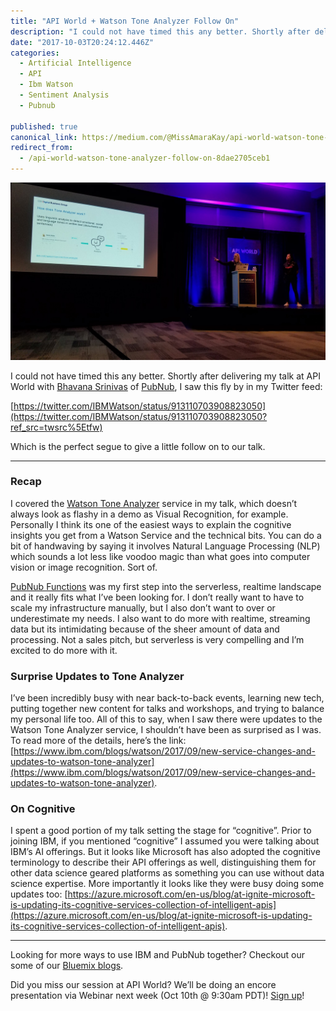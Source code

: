 ```yaml
---
title: "API World + Watson Tone Analyzer Follow On"
description: "I could not have timed this any better. Shortly after delivering my talk at API World with Bhavana Srinivas of PubNub, I saw this fly by in my Twitter feed: I covered the Watson Tone Analyzer service…"
date: "2017-10-03T20:24:12.446Z"
categories: 
  - Artificial Intelligence
  - API
  - Ibm Watson
  - Sentiment Analysis
  - Pubnub

published: true
canonical_link: https://medium.com/@MissAmaraKay/api-world-watson-tone-analyzer-follow-on-8dae2705ceb1
redirect_from:
  - /api-world-watson-tone-analyzer-follow-on-8dae2705ceb1
---
```


![API World 2017 — Using Watson Services and PubNub Functions to Build Cognitive Apps](./asset-1.jpeg)

I could not have timed this any better. Shortly after delivering my talk at API World with [Bhavana Srinivas](https://medium.com/@bana.srini) of [PubNub](https://medium.com/@PubNub), I saw this fly by in my Twitter feed:

[https://twitter.com/IBMWatson/status/913110703908823050](https://twitter.com/IBMWatson/status/913110703908823050?ref_src=twsrc%5Etfw)

Which is the perfect segue to give a little follow on to our talk.

---

### Recap

I covered the [Watson Tone Analyzer](https://www.ibm.com/watson/services/tone-analyzer/) service in my talk, which doesn’t always look as flashy in a demo as Visual Recognition, for example. Personally I think its one of the easiest ways to explain the cognitive insights you get from a Watson Service and the technical bits. You can do a bit of handwaving by saying it involves Natural Language Processing (NLP) which sounds a lot less like voodoo magic than what goes into computer vision or image recognition. Sort of.

[PubNub Functions](https://www.pubnub.com/products/functions/) was my first step into the serverless, realtime landscape and it really fits what I’ve been looking for. I don’t really want to have to scale my infrastructure manually, but I also don’t want to over or underestimate my needs. I also want to do more with realtime, streaming data but its intimidating because of the sheer amount of data and processing. Not a sales pitch, but serverless is very compelling and I’m excited to do more with it.

### Surprise Updates to Tone Analyzer

I’ve been incredibly busy with near back-to-back events, learning new tech, putting together new content for talks and workshops, and trying to balance my personal life too. All of this to say, when I saw there were updates to the Watson Tone Analyzer service, I shouldn’t have been as surprised as I was. To read more of the details, here’s the link: [https://www.ibm.com/blogs/watson/2017/09/new-service-changes-and-updates-to-watson-tone-analyzer](https://www.ibm.com/blogs/watson/2017/09/new-service-changes-and-updates-to-watson-tone-analyzer).

### On Cognitive

I spent a good portion of my talk setting the stage for “cognitive”. Prior to joining IBM, if you mentioned “cognitive” I assumed you were talking about IBM’s AI offerings. But it looks like Microsoft has also adopted the cognitive terminology to describe their API offerings as well, distinguishing them for other data science geared platforms as something you can use without data science expertise. More importantly it looks like they were busy doing some updates too: [https://azure.microsoft.com/en-us/blog/at-ignite-microsoft-is-updating-its-cognitive-services-collection-of-intelligent-apis](https://azure.microsoft.com/en-us/blog/at-ignite-microsoft-is-updating-its-cognitive-services-collection-of-intelligent-apis).

---

Looking for more ways to use IBM and PubNub together? Checkout our some of our [Bluemix blogs](https://www.ibm.com/blogs/bluemix/?s=pubnub).

Did you miss our session at API World? We’ll be doing an encore presentation via Webinar next week (Oct 10th @ 9:30am PDT)! [Sign up](http://bit.ly/2z1jxH6)!
